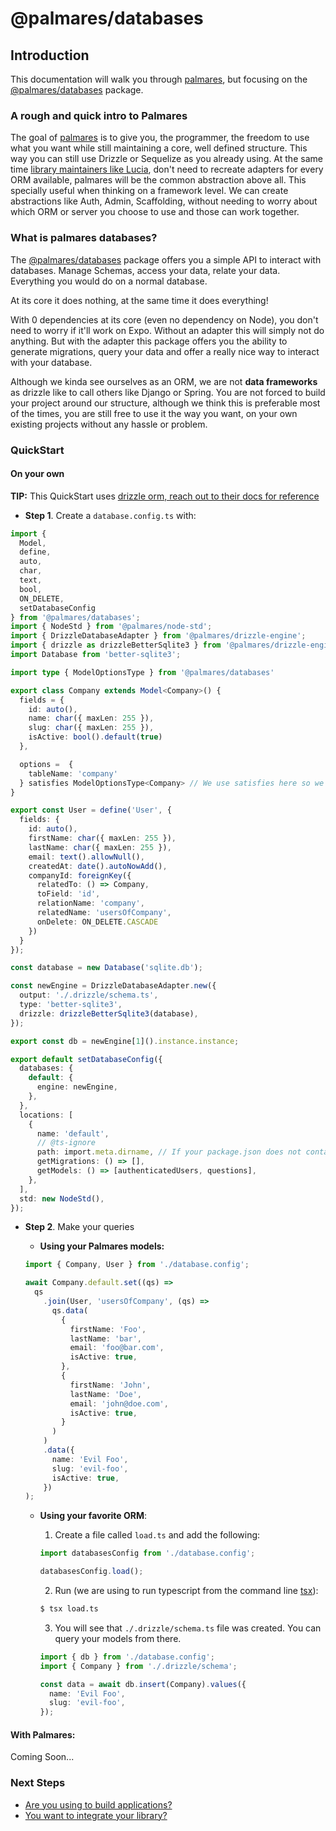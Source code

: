 # @palmares/databases

## Introduction

This documentation will walk you through [palmares](https://github.com/palmaresHQ/palmares), but focusing on the [@palmares/databases](https://www.npmjs.com/package/@palmares/databases) package.

### A rough and quick intro to Palmares

The goal of [palmares](https://github.com/palmaresHQ/palmares) is to give you, the programmer, the freedom to use what you want while still maintaining a core, well defined structure. This way you can still use Drizzle or Sequelize as you already using. At the same time [library maintainers like Lucia](https://github.com/lucia-auth/lucia/discussions/1707), don't need to recreate adapters for every ORM available, palmares will be the common abstraction above all. This specially useful when thinking on a framework level. We can create abstractions like Auth, Admin, Scaffolding, without needing to worry about which ORM or server you choose to use and those can work together.

### What is palmares databases?

The [@palmares/databases](https://www.npmjs.com/package/@palmares/databases) package offers you a simple API to interact with databases. Manage Schemas, access your data, relate your data. Everything you would do on a normal database.

At its core it does nothing, at the same time it does everything!

With 0 dependencies at its core (even no dependency on Node), you don't need to worry if it'll work on Expo. Without an adapter this will simply not do anything. But with the adapter this package offers you the ability to generate migrations, query your data and offer a really nice way to interact with your database.

Although we kinda see ourselves as an ORM, we are not **data frameworks** as drizzle like to call others like Django or Spring. You are not forced to build your project around our structure, although we think this is preferable most of the times, you are still free to use it the way you want, on your own existing projects without any hassle or problem.

### QuickStart

#### On your own

**TIP:** This QuickStart uses [drizzle orm, reach out to their docs for reference](https://orm.drizzle.team/docs/overview)

- **Step 1**. Create a `database.config.ts` with:

```ts
import {
  Model,
  define,
  auto,
  char,
  text,
  bool,
  ON_DELETE,
  setDatabaseConfig
} from '@palmares/databases';
import { NodeStd } from '@palmares/node-std';
import { DrizzleDatabaseAdapter } from '@palmares/drizzle-engine';
import { drizzle as drizzleBetterSqlite3 } from '@palmares/drizzle-engine/better-sqlite3';
import Database from 'better-sqlite3';

import type { ModelOptionsType } from '@palmares/databases'

export class Company extends Model<Company>() {
  fields = {
    id: auto(),
    name: char({ maxLen: 255 }),
    slug: char({ maxLen: 255 }),
    isActive: bool().default(true)
  },

  options =  {
    tableName: 'company'
  } satisfies ModelOptionsType<Company> // We use satisfies here so we can still infer and you don't lose intellisense.
}

export const User = define('User', {
  fields: {
    id: auto(),
    firstName: char({ maxLen: 255 }),
    lastName: char({ maxLen: 255 }),
    email: text().allowNull(),
    createdAt: date().autoNowAdd(),
    companyId: foreignKey({
      relatedTo: () => Company,
      toField: 'id',
      relationName: 'company',
      relatedName: 'usersOfCompany',
      onDelete: ON_DELETE.CASCADE
    })
  }
});

const database = new Database('sqlite.db');

const newEngine = DrizzleDatabaseAdapter.new({
  output: './.drizzle/schema.ts',
  type: 'better-sqlite3',
  drizzle: drizzleBetterSqlite3(database),
});

export const db = newEngine[1]().instance.instance;

export default setDatabaseConfig({
  databases: {
    default: {
      engine: newEngine,
    },
  },
  locations: [
    {
      name: 'default',
      // @ts-ignore
      path: import.meta.dirname, // If your package.json does not contain the "type": "module" in it, change that to __dirname
      getMigrations: () => [],
      getModels: () => [authenticatedUsers, questions],
    },
  ],
  std: new NodeStd(),
});
```

- **Step 2**. Make your queries

  - **Using your Palmares models:**

  ```ts
  import { Company, User } from './database.config';

  await Company.default.set((qs) =>
    qs
      .join(User, 'usersOfCompany', (qs) =>
        qs.data(
          {
            firstName: 'Foo',
            lastName: 'bar',
            email: 'foo@bar.com',
            isActive: true,
          },
          {
            firstName: 'John',
            lastName: 'Doe',
            email: 'john@doe.com',
            isActive: true,
          }
        )
      )
      .data({
        name: 'Evil Foo',
        slug: 'evil-foo',
        isActive: true,
      })
  );
  ```

  - **Using your favorite ORM**:

    1. Create a file called `load.ts` and add the following:

    ```ts
    import databasesConfig from './database.config';

    databasesConfig.load();
    ```

    2. Run (we are using to run typescript from the command line [tsx](https://tsx.is/)):

    ```sh
    $ tsx load.ts
    ```

    3. You will see that `./.drizzle/schema.ts` file was created. You can query your models from there.

    ```ts
    import { db } from './database.config';
    import { Company } from './.drizzle/schema';

    const data = await db.insert(Company).values({
      name: 'Evil Foo',
      slug: 'evil-foo',
    });
    ```

#### With Palmares:

Coming Soon...

### Next Steps

- [Are you using to build applications?](https://github.com/palmaresHQ/palmares/blob/main/packages/databases/docs/consumers/summary.md)
- [You want to integrate your library?](https://github.com/palmaresHQ/palmares/blob/main/packages/databases/docs/integrators/summary.md)
